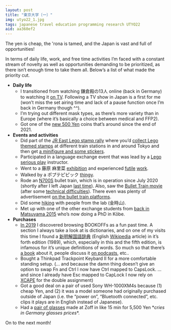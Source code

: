 ```yaml
---
layout: post
title: "東京大学〔一〕"
img: utyo22_1.jpg
tags: japanese travel education programming research UTYO22
aid: aa360ef2
---
```


The yen is cheap, the 'rona is tamed, and the Japan is vast and full of opportunities!

In terms of daily life, work, and free time activities I’m faced with a constant stream of novelty as well as opportunities demanding to be prioritized, as there isn’t enough time to take them all. Below’s a list of what made the priority cut.

* **Daily life**
    * I transitioned from watching <span class="mixlang"><span class="swap" swap="The 13 Lords of the Shogun"><span class="inner">鎌倉殿の13人</span></span></span> online (back in Germany) to watching it [on TV](/assets/img/blog/utyo22_add_07.jpg). Following a TV show in Japan is a first for me (won’t miss the set airing time and lack of a pause function once I’m back in Germany though ^^).
    * I’m trying out different mask types, as there’s more variety than in Europe (where it’s basically a choice between medical and FFP2).
    * Got one of the [new 500 Yen](/assets/img/blog/utyo22_add_21.jpg) coins that’s around since the end of 2021.
* **Events and activities**
    * Did part of the [JR East Lego stamp rally](https://twitter.com/jre_legorally22) where you’d [collect Lego themed stamps](/assets/img/blog/utyo22_add_08.jpg) at different train stations in and around Tokyo and then get [a minifigure and some stickers](/assets/img/blog/utyo22_add_09.jpg).
    * Participated in a language exchange event that was lead by a [Lego serious play](/assets/img/blog/utyo22_add_10.jpg) instructor.
    * Went to a <span class="mixlang"><span class="swap" swap="Fujiwara Marina"><span class="inner">藤原 麻里菜</span></span></span> [exhibition](https://fujiwaram.com/archives/1243) and experienced [futile](/assets/img/blog/utyo22_add_11.jpg) [work](/assets/img/blog/utyo22_add_12.jpg).
    * Walked by a <span class="mixlang"><span class="swap" swap="Pop Team Epic"><span class="inner">ポプテピピック</span></span></span> [thingy](/assets/img/blog/utyo22_add_13.jpg).
    * Rode an [N700S](/assets/img/blog/utyo22_add_14.jpg) bullet train, which is in operation since July 2020 (shortly after I left Japan [last time](/a/87696676)). Also, saw the [Bullet Train movie](/assets/img/blog/utyo22_add_15.jpg) (after some [technical difficulties](/assets/img/blog/utyo22_add_16.jpg)). There even was plenty of advertisement [on the bullet train platforms](/assets/img/blog/utyo22_add_17.jpg).
    * Did some [hiking](/assets/img/blog/utyo22_add_18.jpg) with people from the lab (<span class="mixlang"><span class="swap" swap="Mount Kintoki"><span class="inner">金時山</span></span></span>).
    * Met up with one of the other exchange students from [back in Matsuyama 2015](/s/MYJ15) who’s now doing a PhD in Kōbe.
* **Purchases**
    * [In 2019](/a/f29d4d64) I discovered browsing BOOKOFFs as a fun past time. A section I always take a look at is dictionaries, and on one of my visits this time I found a [新明解国語辞典](/assets/img/blog/utyo22_add_19.jpg) (English [Wikipedia](https://en.wikipedia.org/wiki/Shin_Meikai_kokugo_jiten) article) in it’s forth edition (1989), which, especially in this and the fifth edition, is infamous for it’s unique definitions of words. So much so that there’s [a book](https://bookmeter.com/books/509393) about it, people discuss it [on podcasts](https://www.youtube.com/watch?v=1-K5Is_PGBs), etc..
    * Bought a Thinkpad Trackpoint Keybard II for a more comfortable standing setup. (... and because the damn thing doesn’t give an option to swap Fn and Ctrl I now have Ctrl mapped to CapsLock. ... and since I already have Esc mapped to CapLock I now rely on [XCAPE](https://github.com/alols/xcape) for the double assignment)
    * Got a good deal on a pair of used Sony WH-1000XM4s because (1) cheap Yen, and (2) it was a model someone had originally purchased outside of Japan (i.e. the “power on”, “Bluetooth connected”, etc. clips it plays are in English instead of Japanese).
    * Had a [pair of glasses](/assets/img/blog/utyo22_add_20.jpg) made at Zoff in like 15 min for 5,500 Yen \**cries in Germany glasses prices*\*.

On to the next month!
